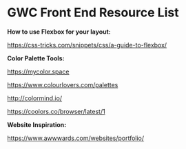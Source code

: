# GWC Front End Resource List


**How to use Flexbox for your layout:**

https://css-tricks.com/snippets/css/a-guide-to-flexbox/



**Color Palette Tools:**

https://mycolor.space

https://www.colourlovers.com/palettes

http://colormind.io/

https://coolors.co/browser/latest/1



**Website Inspiration:**

https://www.awwwards.com/websites/portfolio/
